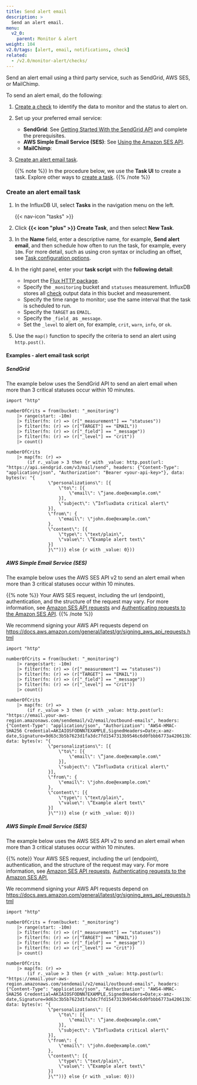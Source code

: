 ```yaml
---
title: Send alert email
description: >
  Send an alert email.
menu:
  v2_0:
    parent: Monitor & alert
weight: 104
v2.0/tags: [alert, email, notifications, check]
related:
  - /v2.0/monitor-alert/checks/
---
```


Send an alert email using a third party service, such as SendGrid, AWS SES, or MailChimp.

To send an alert email, do the following:

1. [Create a check](/v2.0/monitor-alert/checks/create/#create-a-check-in-the-influxdb-ui) to identify the data to monitor and the status to alert on.
2. Set up your preferred email service:
   - **SendGrid**: See [Getting Started With the SendGrid API](https://sendgrid.com/docs/API_Reference/api_getting_started.html) and complete the prerequisites.
   - **AWS Simple Email Service (SES)**: See [Using the Amazon SES API](https://docs.aws.amazon.com/ses/latest/DeveloperGuide/send-email.html).
   - **MailChimp**:
3. [Create an alert email task](#create-an-alert-email-task).

    {{% note %}} In the procedure below, we use the **Task UI** to create a task. Explore other ways to [create a task](/v2.0/process-data/manage-tasks/create-task/).
    {{% /note %}}

### Create an alert email task

1. In the InfluxDB UI, select **Tasks** in the navigation menu on the left.

    {{< nav-icon "tasks" >}}

2. Click **{{< icon "plus" >}} Create Task**, and then select **New Task**.
3. In the **Name** field, enter a descriptive name, for example, **Send alert email**, and then schedule how often to run the task, for example, every `10m`. For more detail, such as using cron syntax or including an offset, see [Task configuration options](/v2.0/process-data/task-options/).

4. In the right panel, enter your **task script** with the **following detail**:
   - Import the [Flux HTTP package](/v2.0/reference/flux/stdlib/http/).
   - Specify the `_monitoring` bucket and `statuses` measurement. InfluxDB stores all [check](/v2.0/reference/glossary/#check) output data in this bucket and measurement.
   - Specify the time range to monitor; use the same interval that the task is scheduled to run.
   - Specify the `TARGET` as `EMAIL`.
   - Specify the `_field_` as `_message`.
   - Set the `_level` to alert on, for example, `crit`, `warn`, `info`, or `ok`.

5. Use the `map()` function to specify the criteria to send an alert using `http.post()`.

#### Examples - alert email task script

##### SendGrid

The example below uses the SendGrid API to send an alert email when more than 3 critical statuses occur within 10 minutes.

```
import "http"

numberOfCrits = from(bucket: "_monitoring")
	|> range(start: -10m)
	|> filter(fn: (r) => (r["_measurement"] == "statuses"))
	|> filter(fn: (r) => (r["TARGET"] == "EMAIL"))
	|> filter(fn: (r) => (r["_field"] == "_message"))
	|> filter(fn: (r) => (r["_level"] == "crit"))
	|> count()

numberOfCrits
	|> map(fn: (r) =>
		(if r._value > 3 then {r with _value: http.post(url: "https://api.sendgrid.com/v3/mail/send", headers: {"Content-Type": "application/json", "Authorization": "Bearer <your-api-key>"}, data: bytes(v: "{
                \"personalizations\": [{
                    \"to\": [{
                        \"email\": \”jane.doe@example.com\"
                    }],
                    \"subject\": \”InfluxData critical alert\"
                }],
                \"from\": {
                    \"email\": \"john.doe@example.com\"
                },
                \"content\": [{
                    \"type\": \"text/plain\",
                    \"value\": \”Example alert text\"
                }]
                }\""))} else {r with _value: 0}))

```

##### AWS Simple Email Service (SES)

The example below uses the AWS SES API v2 to send an alert email when more than 3 critical statuses occur within 10 minutes.

{{% note %}} Your AWS SES request, including the url (endpoint), authentication, and the structure of the request may vary. For more information, see [Amazon SES API requests](https://docs.aws.amazon.com/ses/latest/DeveloperGuide/using-ses-api-requests.html) and [Authenticating requests to the Amazon SES API](https://docs.aws.amazon.com/ses/latest/DeveloperGuide/using-ses-api-authentication.html).
{{% /note %}} 

We recommend signing your AWS API requests depend on https://docs.aws.amazon.com/general/latest/gr/signing_aws_api_requests.html

```
import "http"

numberOfCrits = from(bucket: "_monitoring")
	|> range(start: -10m)
	|> filter(fn: (r) => (r["_measurement"] == "statuses"))
	|> filter(fn: (r) => (r["TARGET"] == "EMAIL"))
	|> filter(fn: (r) => (r["_field"] == "_message"))
	|> filter(fn: (r) => (r["_level"] == "crit"))
	|> count()

numberOfCrits
	|> map(fn: (r) =>
		(if r._value > 3 then {r with _value: http.post(url: "https://email.your-aws-region.amazonaws.com/sendemail/v2/email/outbound-emails", headers: {"Content-Type": "application/json", "Authorization": "AWS4-HMAC-SHA256 Credential=AKIAIOSFODNN7EXAMPLE,SignedHeaders=Date;x-amz-date,Signature=9d63c3b5b7623d1fa3dc7fd1547313b9546c6d0fbbb6773a420613b7EXAMPLE"}, data: bytes(v: "{
                \"personalizations\": [{
                    \"to\": [{
                        \"email\": \”jane.doe@example.com\"
                    }],
                    \"subject\": \”InfluxData critical alert\"
                }],
                \"from\": {
                    \"email\": \"john.doe@example.com\"
                },
                \"content\": [{
                    \"type\": \"text/plain\",
                    \"value\": \”Example alert text\"
                }]
                }\""))} else {r with _value: 0}))

```

##### AWS Simple Email Service (SES)

The example below uses the AWS SES API v2 to send an alert email when more than 3 critical statuses occur within 10 minutes.

{{% note}} Your AWS SES request, including the url (endpoint), authentication, and the structure of the request may vary. For more information, see [Amazon SES API requests](https://docs.aws.amazon.com/ses/latest/DeveloperGuide/using-ses-api-requests.html), [Authenticating requests to the Amazon SES API](https://docs.aws.amazon.com/ses/latest/DeveloperGuide/using-ses-api-authentication.html), 

We recommend signing your AWS API requests depend on https://docs.aws.amazon.com/general/latest/gr/signing_aws_api_requests.html

```
import "http"

numberOfCrits = from(bucket: "_monitoring")
	|> range(start: -10m)
	|> filter(fn: (r) => (r["_measurement"] == "statuses"))
	|> filter(fn: (r) => (r["TARGET"] == "EMAIL"))
	|> filter(fn: (r) => (r["_field"] == "_message"))
	|> filter(fn: (r) => (r["_level"] == "crit"))
	|> count()

numberOfCrits
	|> map(fn: (r) =>
		(if r._value > 3 then {r with _value: http.post(url: "https://email.your-aws-region.amazonaws.com/sendemail/v2/email/outbound-emails", headers: {"Content-Type": "application/json", "Authorization": "AWS4-HMAC-SHA256 Credential=AKIAIOSFODNN7EXAMPLE,SignedHeaders=Date;x-amz-date,Signature=9d63c3b5b7623d1fa3dc7fd1547313b9546c6d0fbbb6773a420613b7EXAMPLE"}, data: bytes(v: "{
                \"personalizations\": [{
                    \"to\": [{
                        \"email\": \”jane.doe@example.com\"
                    }],
                    \"subject\": \”InfluxData critical alert\"
                }],
                \"from\": {
                    \"email\": \"john.doe@example.com\"
                },
                \"content\": [{
                    \"type\": \"text/plain\",
                    \"value\": \”Example alert text\"
                }]
                }\""))} else {r with _value: 0}))

```
